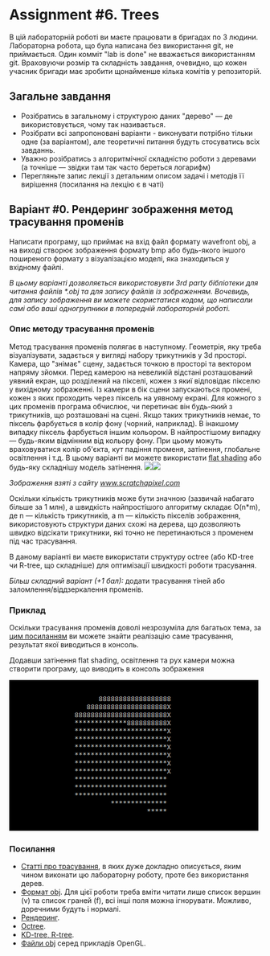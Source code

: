 # Assignment #6. Trees
В цій лабораторній роботі ви маєте працювати в бригадах по 3 людини. Лабораторна робота, що була написана без використання git, не приймається. Один комміт "lab is done" не вважається використанням git. Враховуючи розмір та складність завдання, очевидно, що кожен учасник бригади має зробити щонайменше кілька комітів у репозиторій.

## Загальне завдання
* Розібратись в загальному і структурою даних "дерево" — де використовується, чому так називається.
* Розібрати всі запропоновані варіанти - виконувати потрібно тільки одне (за варіантом), але теоретичні питання будуть стосуватись всіх завданнь.
* Уважно розібратись з алгоритмічної складністю роботи з деревами (а точніше — звідки там так часто береться логарифм)
* Перегляньте запис лекції з детальним описом задачі і методів її вирішення (посилання на лекцію є в чаті)

## Варіант #0. Рендеринг зображення метод трасування променів
Написати програму, що приймає на вхід файл формату wavefront obj, а на виході створює зображення формату bmp або будь-якого іншого поширеного формату з візуалізацією моделі, яка знаходиться у вхідному файлі.

*В цьому варіанті дозволяється використовувти 3rd party бібліотеки для читання файлів \*.obj та для запису файлів із зображенням. Вочевидь, для запису зображення ви можете скористатися кодом, що написали самі або ваші одногрупники в попередній лабораторній роботі.*

### Опис методу трасування променів
Метод трасування променів полягає в наступному. Геометрія, яку треба візуалізувати, задається у вигляді набору трикутників у 3d просторі. Камера, що "знімає" сцену, задається точкою в просторі та вектором напряму зйомки. Перед камерою на невеликій відстані розташований уявний екран, що розділений на пікселі, кожен з якиї відповідає пікселю у вихідному зображенні. Із камери в бік сцени запускаються промені, кожен з яких проходить через піксель на уявному екрані. Для кожного з цих променів програма обчислює, чи перетинає він будь-який з трикутників, що розташовані на сцені. Якщо таких трикутників немає, то піксель фарбується в колір фону (чорний, наприклад). В інакшому випадку піксель фарбується іншим кольором. В найпростішому випадку — будь-яким відмінним від кольору фону. При цьому можуть враховуватися колір об\'єкта, кут падіння променя, затінення, глобальне освітлення і т.д. В цьому варіанті ви можете використати [flat shading](https://en.wikipedia.org/wiki/Shading#Flat_shading) або будь-яку складнішу модель затінення.
<img src="https://www.scratchapixel.com/images/upload/introduction-to-ray-tracing/lightingnoshadow.gif" width="250"><img src="https://www.scratchapixel.com/images/upload/introduction-to-ray-tracing/pixelrender.gif" width="250">

*Зображення взяті з сайту www.scratchapixel.com*

Оскільки кількість трикутників може бути значною (зазвичай набагато більше за 1 млн), а швидкість найпростішого алгоритму складає O(n*m), де n — кількість трикутників, а m — кількість пікселів зображення, використовують структури даних схожі на дерева, що дозволяють швидко відсікати трикутники, які точно не перетинаються з променем під час трасування.

В даному варіанті ви маєте використати структуру octree (або KD-tree чи R-tree, що складніше) для оптимізації швидкості роботи трасування.

*Більш складний варіант (+1 бал):* додати трасування тіней або заломлення/віддзеркалення променів.

### Приклад
Оскільки трасування променів доволі незрозуміла для багатьох тема, за [цим посиланням](https://repl.it/@L4fter/SpottedEnragedShell) ви можете знайти реалізацію саме трасування, результат якої виводиться в консоль.

Додавши затінення flat shading, освітлення та рух камери можна створити програму, що виводить в консоль зображення

![](examples_6/console_out.gif)

### Посилання
* [Статті про трасування](https://www.scratchapixel.com/lessons/3d-basic-rendering/introduction-to-ray-tracing/implementing-the-raytracing-algorithm), в яких дуже докладно описується, яким чином виконати цю лабораторну роботу, проте без використання дерев.
* [Формат obj](https://uk.wikipedia.org/wiki/Obj). Для цієї роботи треба вміти читати лише список вершин (v) та список граней (f), всі інші поля можна ігнорувати. Можливо, доречними будуть і нормалі.
* [Рендеринг](https://uk.wikipedia.org/wiki/%D0%A0%D0%B5%D0%BD%D0%B4%D0%B5%D1%80%D0%B8%D0%BD%D0%B3).
* [Octree](https://en.wikipedia.org/wiki/Octree).
* [KD-tree, R-tree](https://fat-crocodile.livejournal.com/156564.html).
* [Файли obj](https://github.com/coboshm/OpenGL-Samples/tree/master/Model) серед прикладів OpenGL.
